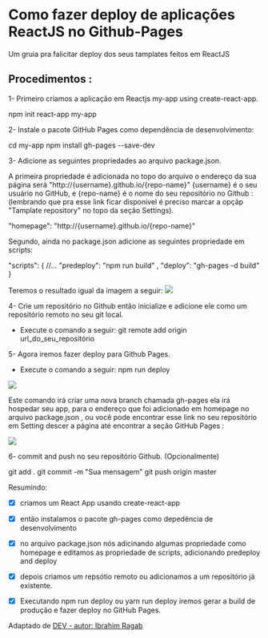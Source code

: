 # Como fazer deploy de aplicações ReactJS no Github-Pages
Um gruia pra falicitar deploy dos seus tamplates feitos em ReactJS

## Procedimentos :

1- Primeiro criamos a aplicação em Reactjs my-app using create-react-app.

npm init react-app my-app

2- Instale o pacote GitHub Pages como dependência de desenvolvimento:

cd my-app
npm install gh-pages --save-dev

3- Adicione as seguintes propriedades ao arquivo package.json.

A primeira propriedade é adicionada no topo do arquivo o endereço da sua página será "http://{username}.github.io/{repo-name}" {username} é o seu usuário no GitHub,  e {repo-name} é o nome do seu repositório no Github :
(lembrando que pra esse link ficar disponível é preciso marcar a opçãp "Tamplate repository" no topo da seção Settings).

"homepage": "http://{username}.github.io/{repo-name}"

Segundo, ainda no package.json adicione as seguintes propriedade em scripts:

"scripts": {
//...
"predeploy": "npm run build" ,
"deploy": "gh-pages -d build"
}

Teremos o resultado igual da imagem a seguir:
![](https://res.cloudinary.com/practicaldev/image/fetch/s--MjMDNfNZ--/c_limit%2Cf_auto%2Cfl_progressive%2Cq_auto%2Cw_880/https://thepracticaldev.s3.amazonaws.com/i/8kevraaawx8mi9ryx9lb.png)

4- Crie um repositório no Github então inicialize e adicione ele como um repositório remoto no seu git local. 
- Execute o comando a seguir: git remote add origin url_do_seu_repositório

5- Agora iremos fazer deploy para Github Pages. 
- Execute o comando a seguir: npm run deploy

![](https://res.cloudinary.com/practicaldev/image/fetch/s--nLcRus4E--/c_limit%2Cf_auto%2Cfl_progressive%2Cq_auto%2Cw_880/https://thepracticaldev.s3.amazonaws.com/i/fsjvc2avaib2mskxqawa.png)

Este comando irá criar uma nova  branch chamada gh-pages ela irá hospedar seu app, para o endereço que foi adicionado em homepage no arquivo package.json , ou você pode encontrar esse link no seu repositório em Setting descer a página até encontrar a seção GitHub Pages :

![](https://res.cloudinary.com/practicaldev/image/fetch/s--bLvTaAKo--/c_limit%2Cf_auto%2Cfl_progressive%2Cq_auto%2Cw_880/https://thepracticaldev.s3.amazonaws.com/i/573f5s4jgcn1a6caq65s.png)


6- commit and push no seu repositório Github. (Opcionalmente)

git add .
git commit -m "Sua mensagem"
git push origin master

Resumindo:

- [X] criamos um React App usando create-react-app
- [X] então instalamos o pacote gh-pages como depedência de desenvolvimento
- [X] no arquivo package.json nós adicinando algumas propriedade como homepage e editamos as propriedade de scripts,  adicionando predeploy and deploy
- [X] depois criamos um repsótio remoto ou adicionamos a um repositório já existente.
- [X] Executando npm run deploy ou yarn run deploy iremos gerar a build de produção  e fazer deploy no GitHub Pages.


Adaptado de [DEV -  autor: Ibrahim Ragab](https://dev.to/yuribenjamin/how-to-deploy-react-app-in-github-pages-2a1f)




